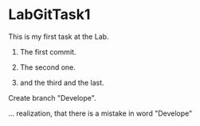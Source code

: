 # LabGitTask1
This is my first task at the Lab.
1. The first commit.

2. The second one.

3. and the third and the last.

Create branch "Develope".

... realization, that there is a mistake in word  "Develope"
